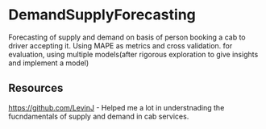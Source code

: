 # DemandSupplyForecasting
Forecasting of supply and demand on basis of person booking a cab to driver accepting it. Using MAPE as metrics and cross validation. for evaluation, using multiple models(after rigorous exploration to give insights and implement a model)

## Resources 
https://github.com/LevinJ - Helped me a lot in understnading the fucndamentals of supply and demand in cab services. 
